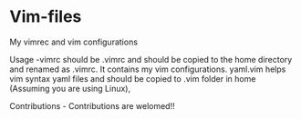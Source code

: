 # Vim-files
My vimrec and vim configurations

Usage -vimrc should be .vimrc and should be copied to the home directory and renamed as .vimrc. It contains my vim configurations. yaml.vim helps vim syntax yaml files and should be copied to .vim folder in home (Assuming you are using Linux),

Contributions - Contributions are welomed!!

